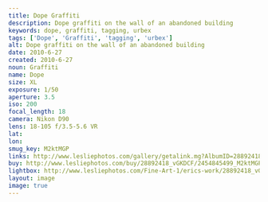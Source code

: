 ```yaml
---
title: Dope Graffiti
description: Dope graffiti on the wall of an abandoned building
keywords: dope, graffiti, tagging, urbex
tags: ['Dope', 'Graffiti', 'tagging', 'urbex']
alt: Dope graffiti on the wall of an abandoned building
date: 2010-6-27
created: 2010-6-27
noun: Graffiti
name: Dope
size: XL
exposure: 1/50
aperture: 3.5
iso: 200
focal_length: 18
camera: Nikon D90
lens: 18-105 f/3.5-5.6 VR
lat: 
lon: 
smug_key: M2ktMGP
links: http://www.lesliephotos.com/gallery/getalink.mg?AlbumID=28892418&AlbumKey=vGKDCF&ImageID=2454845499&ImageKey=M2ktMGP&how=forum&Page=1
buy: http://www.lesliephotos.com/buy/28892418_vGKDCF/2454845499_M2ktMGP/
lightbox: http://www.lesliephotos.com/Fine-Art-1/erics-work/28892418_vGKDCF#!i=2454845499&k=M2ktMGP&lb=1&s=A
layout: image
image: true
---
```

